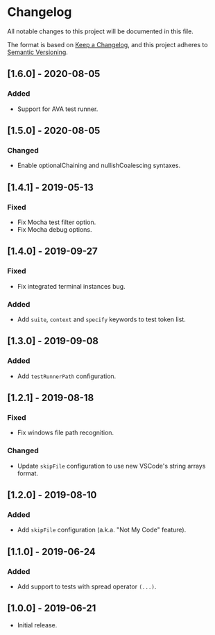 # Changelog

All notable changes to this project will be documented in this file.

The format is based on [Keep a Changelog](https://keepachangelog.com/en/1.0.0/),
and this project adheres to [Semantic Versioning](https://semver.org/spec/v2.0.0.html).

## [1.6.0] - 2020-08-05

### Added

-   Support for AVA test runner.

## [1.5.0] - 2020-08-05

### Changed

-   Enable optionalChaining and nullishCoalescing syntaxes.

## [1.4.1] - 2019-05-13

### Fixed

-   Fix Mocha test filter option.
-   Fix Mocha debug options.

## [1.4.0] - 2019-09-27

### Fixed

-   Fix integrated terminal instances bug.

### Added

-   Add `suite`, `context` and `specify` keywords to test token list.

## [1.3.0] - 2019-09-08

### Added

-   Add `testRunnerPath` configuration.

## [1.2.1] - 2019-08-18

### Fixed

-   Fix windows file path recognition.

### Changed

-   Update `skipFile` configuration to use new VSCode's string arrays format.

## [1.2.0] - 2019-08-10

### Added

-   Add `skipFile` configuration (a.k.a. "Not My Code" feature).

## [1.1.0] - 2019-06-24

### Added

-   Add support to tests with spread operator `(...)`.

## [1.0.0] - 2019-06-21

-   Initial release.
